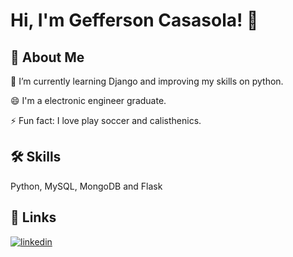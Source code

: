 
# Hi, I'm Gefferson Casasola! 👋


## 🚀 About Me
🧠 I’m currently learning Django and improving my skills on python.

😄 I'm a electronic engineer graduate.

⚡️ Fun fact:  I love play soccer and calisthenics.


## 🛠 Skills
Python, MySQL, MongoDB and Flask


## 🔗 Links

[![linkedin](https://img.shields.io/badge/linkedin-0A66C2?style=for-the-badge&logo=linkedin&logoColor=white)](https://www.linkedin.com/in/gefferson-casasola/)
